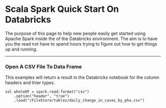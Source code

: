 # Scala Spark Quick Start On Databricks

The purpose of this page to help new people easily get started using Apache Spark inside the of the Databricks environment. The aim is to have you the read not have to spend hours trying to figure out how to get things up and running.

---

### Open A CSV File To Data Frame
This examples will return a result in the Databricks notebook for the column 
headers and thier types.

    val wholeDF = spark.read.format("csv")
        .option("header", "true")
        .load("/FileStore/tables/daily_change_in_cases_by_phu.csv")
